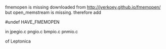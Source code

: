 fmemopen is missing
downloaded from http://jverkoey.github.io/fmemopen/
but open_memstream is missing. therefore add

#undef HAVE_FMEMOPEN
 
in jpegio.c
pngio.c
bmpio.c
pnmio.c

of Leptonica

